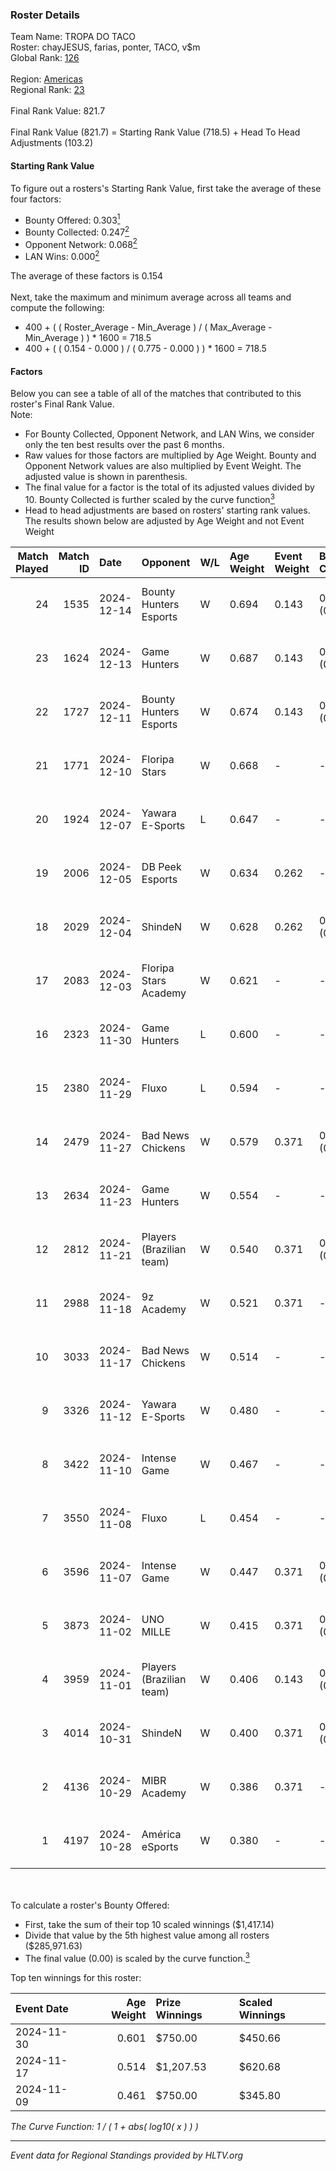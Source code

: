 ### Roster Details<br />
Team Name: TROPA DO TACO<br />
Roster: chayJESUS, farias, ponter, TACO, v$m<br />
Global Rank: [126](../../standings_global_2025_02_28.md)<br />
<br />
Region: [Americas]( ../../standings_americas_2025_02_28.md)<br />
Regional Rank: [23]( ../../standings_americas_2025_02_28.md)<br />
<br />
Final Rank Value:  821.7<br />
<br />
Final Rank Value (821.7) = Starting Rank Value (718.5) + Head To Head Adjustments (103.2)<br />

#### Starting Rank Value<br />
To figure out a rosters's Starting Rank Value, first take the average of these four factors:<br />
- Bounty Offered: 0.303[<sup>1</sup>](#table2)
- Bounty Collected: 0.247[<sup>2</sup>](#table1)
- Opponent Network: 0.068[<sup>2</sup>](#table1)
- LAN Wins: 0.000[<sup>2</sup>](#table1)

The average of these factors is 0.154<br />
<br />
Next, take the maximum and minimum average across all teams and compute the following:<br />
- 400 + ( ( Roster_Average - Min_Average ) / ( Max_Average - Min_Average ) ) * 1600 = 718.5
- 400 + ( ( 0.154 - 0.000 ) / ( 0.775 - 0.000 ) ) * 1600 = 718.5


#### Factors<br />
Below you can see a table of all of the matches that contributed to this roster's Final Rank Value.<br />
Note:<br />

- For Bounty Collected, Opponent Network, and LAN Wins, we consider only the ten best results over the past 6 months.
- Raw values for those factors are multiplied by Age Weight. Bounty and Opponent Network values are also multiplied by Event Weight. The adjusted value is shown in parenthesis.
- The final value for a factor is the total of its adjusted values divided by 10. Bounty Collected is further scaled by the curve function[<sup>3</sup>](#curveFunction)
- Head to head adjustments are based on rosters' starting rank values. The results shown below are adjusted by Age Weight and not Event Weight
<span id="table1"></span><br />


| Match Played | Match ID | Date       | Opponent                 | W/L | Age Weight | Event Weight | Bounty Collected | Opponent Network | LAN Wins  | H2H Adj. | Roster                               |
| -: | -: | :- | :- | :- | :- | :- | :- | :- | :- | -: | :- |
|           24 |     1535 | 2024-12-14 | Bounty Hunters Esports   | W   | 0.694      | 0.143        | 0.005 (0.001)    | 0.443 (0.044)    | 0 (0.000) |     9.67 | chayJESUS, farias, ponter, TACO, v$m |
|           23 |     1624 | 2024-12-13 | Game Hunters             | W   | 0.687      | 0.143        | 0.003 (0.000)    | -                | 0 (0.000) |     8.83 | chayJESUS, farias, ponter, TACO, v$m |
|           22 |     1727 | 2024-12-11 | Bounty Hunters Esports   | W   | 0.674      | 0.143        | 0.005 (0.001)    | 0.443 (0.043)    | 0 (0.000) |     9.71 | chayJESUS, farias, ponter, TACO, v$m |
|           21 |     1771 | 2024-12-10 | Floripa Stars            | W   | 0.668      | -            | -                | -                | 0 (0.000) |     6.30 | chayJESUS, farias, ponter, TACO, v$m |
|           20 |     1924 | 2024-12-07 | Yawara E-Sports          | L   | 0.647      | -            | -                | -                | -         |   -12.01 | chayJESUS, farias, ponter, TACO, v$m |
|           19 |     2006 | 2024-12-05 | DB Peek Esports          | W   | 0.634      | 0.262        | -                | 0.258 (0.043)    | 0 (0.000) |     5.57 | chayJESUS, farias, ponter, TACO, v$m |
|           18 |     2029 | 2024-12-04 | ShindeN                  | W   | 0.628      | 0.262        | 0.006 (0.001)    | 0.333 (0.055)    | 0 (0.000) |     7.71 | chayJESUS, farias, ponter, TACO, v$m |
|           17 |     2083 | 2024-12-03 | Floripa Stars Academy    | W   | 0.621      | -            | -                | -                | 0 (0.000) |     3.06 | chayJESUS, farias, ponter, TACO, v$m |
|           16 |     2323 | 2024-11-30 | Game Hunters             | L   | 0.600      | -            | -                | -                | -         |   -10.73 | chayJESUS, farias, ponter, TACO, v$m |
|           15 |     2380 | 2024-11-29 | Fluxo                    | L   | 0.594      | -            | -                | -                | -         |    -3.81 | chayJESUS, farias, ponter, TACO, v$m |
|           14 |     2479 | 2024-11-27 | Bad News Chickens        | W   | 0.579      | 0.371        | 0.003 (0.001)    | 0.259 (0.055)    | 0 (0.000) |     6.66 | chayJESUS, farias, ponter, TACO, v$m |
|           13 |     2634 | 2024-11-23 | Game Hunters             | W   | 0.554      | -            | -                | -                | 0 (0.000) |     3.27 | chayJESUS, farias, ponter, TACO, v$m |
|           12 |     2812 | 2024-11-21 | Players (Brazilian team) | W   | 0.540      | 0.371        | 0.010 (0.002)    | 0.684 (0.137)    | 0 (0.000) |     8.20 | chayJESUS, farias, ponter, TACO, v$m |
|           11 |     2988 | 2024-11-18 | 9z Academy               | W   | 0.521      | 0.371        | -                | 0.418 (0.081)    | -         |     6.46 | chayJESUS, farias, ponter, TACO, v$m |
|           10 |     3033 | 2024-11-17 | Bad News Chickens        | W   | 0.514      | -            | -                | -                | -         |     6.59 | chayJESUS, farias, ponter, TACO, v$m |
|            9 |     3326 | 2024-11-12 | Yawara E-Sports          | W   | 0.480      | -            | -                | -                | -         |     7.19 | chayJESUS, farias, ponter, TACO, v$m |
|            8 |     3422 | 2024-11-10 | Intense Game             | W   | 0.467      | -            | -                | -                | -         |     6.30 | chayJESUS, farias, ponter, TACO, v$m |
|            7 |     3550 | 2024-11-08 | Fluxo                    | L   | 0.454      | -            | -                | -                | -         |    -2.85 | farias, n1ssim, ponter, TACO, v$m    |
|            6 |     3596 | 2024-11-07 | Intense Game             | W   | 0.447      | 0.371        | 0.003 (0.001)    | -                | -         |     6.22 | farias, n1ssim, ponter, TACO, v$m    |
|            5 |     3873 | 2024-11-02 | UNO MILLE                | W   | 0.415      | 0.371        | 0.012 (0.002)    | 0.631 (0.097)    | -         |     7.34 | farias, n1ssim, ponter, TACO, v$m    |
|            4 |     3959 | 2024-11-01 | Players (Brazilian team) | W   | 0.406      | 0.143        | 0.010 (0.001)    | -                | -         |     6.86 | chayJESUS, farias, ponter, TACO, v$m |
|            3 |     4014 | 2024-10-31 | ShindeN                  | W   | 0.400      | 0.371        | 0.006 (0.001)    | 0.333 (0.049)    | -         |     6.61 | farias, n1ssim, ponter, TACO, v$m    |
|            2 |     4136 | 2024-10-29 | MIBR Academy             | W   | 0.386      | 0.371        | -                | 0.506 (0.072)    | -         |     5.72 | farias, n1ssim, ponter, TACO, v$m    |
|            1 |     4197 | 2024-10-28 | América eSports          | W   | 0.380      | -            | -                | -                | -         |     4.29 | chayJESUS, farias, ponter, TACO, v$m |

<br />
<span id="table2"></span><br />
To calculate a roster's Bounty Offered:<br />

- First, take the sum of their top 10 scaled winnings ($1,417.14)
- Divide that value by the 5th highest value among all rosters ($285,971.63)
- The final value (0.00) is scaled by the curve function.[<sup>3</sup>](#curveFunction)

Top ten winnings for this roster:<br />

| Event Date | Age Weight | Prize Winnings | Scaled Winnings |
| :- | -: | :- | :- |
| 2024-11-30 |      0.601 | $750.00        | $450.66         |
| 2024-11-17 |      0.514 | $1,207.53      | $620.68         |
| 2024-11-09 |      0.461 | $750.00        | $345.80         |


<span id="curveFunction"></span>_The Curve Function: 1 / ( 1 + abs( log10( x ) ) )_<br />

---
_Event data for Regional Standings provided by HLTV.org_<br />
